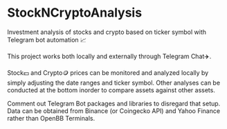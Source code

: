 # StockNCryptoAnalysis
Investment analysis of stocks and crypto based on ticker symbol with Telegram bot automation 📈

This project works both locally and externally through Telegram Chat✈️. 

Stock💵 and Crypto🪙 prices can be monitored and analyzed locally by simply adjusting the date ranges and ticker symbol. 
Other analyses can be conducted at the bottom inorder to compare assets against other assets.

Comment out Telegram Bot packages and libraries to disregard that setup. Data can be obtained from Binance (or Coingecko API) and Yahoo Finance rather than OpenBB Terminals.
